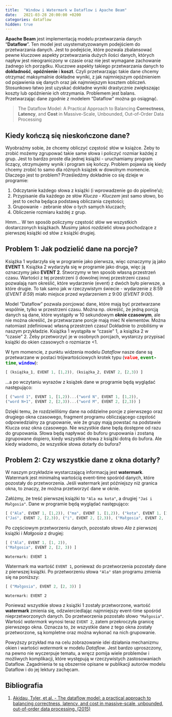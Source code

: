 ```yaml
---
title:  "Window i Watermark w Dataflow i Apache Beam"
date:   2021-03-28 20:00:00 +0200
categories: dataflow
hidden: true
---
```


**Apache Beam** jest implementacją modelu przetwarzania danych “**Dataflow**”. Ten model jest usystematyzowanym podejściem do przetwarzania danych. Jest to podejście, które pozwala zbalansować pewne kluczowe aspekty przetwarzania dużych ilości danych, których napływ jest nieograniczony w czasie oraz nie jest wymagane zachowanie żadnego ich porządku. Kluczowe aspekty takiego przetwarzania danych to **dokładność**, **opóźnienie** i **koszt**. Czyli przetwarzając takie dane chcemy otrzymać maksymalnie dokładne wyniki, z jak najmniejszym opóźnieniem od pojawienia się danych oraz jak najmniejszym kosztem obliczeń. Stosunkowo łatwo jest uzyskać dokładne wyniki drastycznie zwiększając koszty lub opóźnienie ich otrzymania. Problemem jest balans. Przetwarzając dane zgodnie z modelem “Dataflow” można go osiągnąć.

> The Dataflow Model: A Practical Approach to Balancing **Correctness**, **Latency**, and **Cost** in Massive-Scale, Unbounded, Out-of-Order Data Processing

## Kiedy kończą się nieskończone dane?

Wyobraźmy sobie, że chcemy obliczyć częstość słów w książce. Żeby to zrobić możemy zgrupować takie same słowa i policzyć rozmiar każdej z grup. Jest to bardzo proste dla jednej książki - uruchamiamy program liczący, otrzymujemy wynik i program się kończy. Problem pojawia się kiedy chcemy zrobić to samo dla różnych książek w dowolnym momencie. Dlaczego jest to problem? Prześledźmy dokładnie co się dzieje w programie:
1. Odczytanie każdego słowa z książki (i wprowadzenie go do pipeline’u);
2. Przypisanie dla każdego ze słów *Klucza* - *Kluczem* jest samo słowo, bo jest to cecha będąca podstawą obliczania częstości;
3. Grupowanie - zebranie słów o tych samych kluczach;
4. Obliczenie rozmiaru każdej z grup.

Hmm… W ten sposób policzymy częstość słów we wszystkich dostarczonych książkach. Musimy jakoś rozdzielić słowa pochodzące z pierwszej książki od słów z książki drugiej.

## Problem 1: Jak podzielić dane na porcje?

Książka 1 wydarzyła się w programie jako pierwsza, więc oznaczymy ją jako **EVENT 1**. Książka 2 wydarzyła się w programie jako druga, więc ją oznaczymy jako **EVENT 2**. Stworzymy w ten sposób własną przestrzeń czasu. Wartości z tej przestrzeni (i dowolnej innej przestrzeni czasu) pozwalają nam określić, które wydarzenie (event) z dwóch było pierwsze, a które drugie. To tak samo jak w rzeczywistym świecie - wydarzenie z 8:59 (*EVENT 8:59*) miało miejsce przed wydarzeniem z 9:00 (*EVENT 9:00*).

Model “Dataflow” pozwala porcjować dane, które mają być przetwarzane wspólnie, tylko w przestrzeni czasu. Można np. określić, że jedną porcją danych są dane, które wystąpiły w 10 sekundowym **oknie czasowym**, ale nie można określić, że przetwarzane porcje mają mieć N elementów. Można natomiast zdefiniować własną przestrzeń czasu! Dokładnie to zrobiliśmy w naszym przykładzie. Książka 1 wystąpiła w “czasie” 1, a książka 2 w “czasie” 2. Żeby przetworzyć je w osobnych porcjach, wystarczy przypisać książki do okien czasowych o rozmiarze <1.

<style>
code { font-family: monospace }
r { color: red; font-weight: bold; font-family: monospace }
g { color: green; font-weight: bold; font-family: monospace }
b { color: blue; font-weight: bold; font-family: monospace }
</style>

W tym momencie, z punktu widzenia modelu *Dataflow* nasze dane są przetwarzane w postaci trójwartościowych krotek typu (<r>value</r>, <g>event-time</g>, <b>window</b>):

```js
[ (książka_1, EVENT 1, [1,2)), (książka_2, EVENT 2, [2,3)) ]
```

...a po wczytaniu wyrazów z książek dane w programie będą wyglądać następująco:
```js
[ ("word 1", EVENT 1, [1,2))...("word N", EVENT 1, [1,2)),
("word N+1", EVENT 2, [2,3))...("word M", EVENT 2, [2,3)) ]
```

Dzięki temu, że rozdzieliliśmy dane na oddzielne porcje z pierwszego oraz drugiego okna czasowego, fragment programu obliczającego częstość odpowiedzialny za grupowanie, wie że grupy mają powstać na podstawie Klucza oraz okna czasowego. Nie wszystkie dane będą dostępne od razu do grupowania. Słowa będą napływać do buforu grupowania i zostaną zgrupowane dopiero, kiedy wszystkie słowa z książki dotrą do bufora. Ale kiedy wiadomo, że wszystkie słowa dotarły do bufora?

## Problem 2: Czy wszystkie dane z okna dotarły?

W naszym przykładzie wystarczającą informacją jest **watermark**. Watermark jest minimalną wartością event-time spośród danych, które pozostały do przetworzenia. Jeśli watermark jest późniejszy niż granica okna, to znaczy, że można przetworzyć dane w oknie.

Załóżmy, że treść pierwszej książki to `"Ala ma kota"`, a drugiej `"Jaś i Małgosia"`. Dane w programie będą wyglądać następująco:
```js
[ ("Ala", EVENT 1, [1,2)), ("ma", EVENT 1, [1,2)), ("kota", EVENT 1, [1,2)),
("Jaś", EVENT 2, [2,3)), ("i", EVENT 2, [2,3)), ("Małgosia", EVENT 2, [2,3)) ]
```

Po częściowym przetworzeniu danych, pozostało słowo *Ala* z pierwszej książki i *Małgosia* z drugiej:
```js
[ ("Ala", EVENT 1, [1, 2)),
("Małgosia", EVENT 2, [2, 3)) ]
```
```
Watermark: EVENT 1
```

Watermark ma wartość `EVENT 1`, ponieważ do przetworzenia pozostały dane z pierwszej książki. Po przetworzeniu słowa `"Ala"` stan programu zmienia się na poniższy:
```js
[ ("Małgosia", EVENT 2, [2, 3)) ]
```
```
Watermark: EVENT 2
```

Ponieważ wszystkie słowa z książki 1 zostały przetworzone, wartość **watermark** zmienia się, odzwierciedlając najmniejszy event-time spośród nieprzetworzonych danych. Do przetworzenia pozostało słowo `"Małgosia"`. Wartość *watermark* wynosi teraz `EVENT 2`, zatem przekroczyła granicę pierwszego okna. Oznacza to, że wszystkie dane z tego okna zostały przetworzone, są kompletne oraz można wykonać na nich grupowanie.

Powyższy przykład ma na celu zobrazowanie idei działania mechanizmu okien i wartości *watermark* w modelu *Dataflow*. Jest bardzo uproszczony, na pewno nie wyczerpuje tematu, a wręcz pomija wiele problemów i możliwych komplikacji, które występują w rzeczywistych zastosowaniach Dataflow. Zagadnienia te są obszernie opisane w publikacji autorów modelu Dataflow i do jej lektury zachęcam.

## Bibliografia ##

1. [Akidau, Tyler, et al. - The dataflow model: a practical approach to balancing correctness, latency, and cost in massive-scale, unbounded, out-of-order data processing. (2015)](https://storage.googleapis.com/pub-tools-public-publication-data/pdf/43864.pdf)
